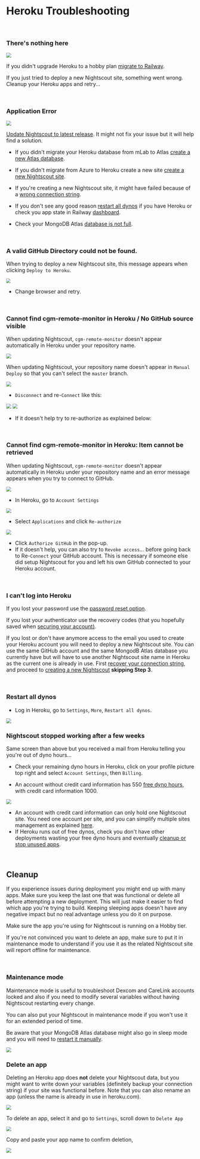 # Heroku Troubleshooting

</br>

### There's nothing here

<img src="../img/TShoot57.png" style="zoom:80%;" >

If you didn't upgrade Heroku to a hobby plan [migrate to Railway](../../../vendors/railway/migrate).

If you just tried to deploy a new Nightscout site, something went wrong. Cleanup your Heroku apps and retry...

</br>

### Application Error

<img src="../img/TShoot05.png" style="zoom:80%;" >

 [Update Nightscout to latest release](../update/update.md). It might not fix your issue but it will help find a solution.

- If you didn't migrate your Heroku database from mLab to Atlas [create a new Atlas database](../../update/newdatabase/).
- If you didn't migrate from Azure to Heroku create a new site [create a new Nightscout site](../../nightscout/new_user/).
- If you're creating a new Nightscout site, it might have failed because of a [wrong connection string](../atlas/#unable-to-connect-to-mongo).

- If you don't see any good reason [restart all dynos](#restart-all-dynos) if you have Heroku or check you app state in Railway [dashboard](https://railway/dashboard).

- Check your MongoDB Atlas [database is not full](../atlas/#database-full).

</br>

### A valid GitHub Directory could not be found.

When trying to deploy a new Nightscout site, this message appears when clicking `Deploy to Heroku`.

<img src="../img/TShoot00.png" style="zoom:70%;" >

- Change browser and retry.

</br>

### Cannot find cgm-remote-monitor in Heroku / No GitHub source visible

When updating Nightscout, `cgm-remote-monitor` doesn't appear automatically in Heroku under your repository name.

<img src="../img/TShoot01.png" style="zoom:80%;" >

When updating Nightscout, your repository name doesn't appear in `Manual Deploy` so that you can't select the `master` branch.

<img src="../img/TShoot04.png" style="zoom:80%;" >

- `Disconnect` and re-`Connect` like this:

<img src="../../update/img/UpdateNS22.png" style="zoom:80%;" >

<img src="../../update/img/UpdateNS21.png" style="zoom:80%;" >

- If it doesn't help try to re-authorize as explained below:

</br>

### Cannot find cgm-remote-monitor in Heroku: Item cannot be retrieved

When updating Nightscout, `cgm-remote-monitor` doesn't appear automatically in Heroku under your repository name and an error message appears when you try to connect to GitHub.

<img src="../img/TShoot02.png" style="zoom:80%;" >

- In Heroku, go to `Account Settings`

<img src="../../nightscout/img/NewNS13.png" style="zoom:80%;" >

- Select `Applications` and click `Re-authorize`

<img src="../img/TShoot03.png" style="zoom:80%;" >

- Click `Authorize GitHub` in the pop-up.
- If it doesn't help, you can also try to `Revoke access`... before going back to Re-`Connect` your GitHub account. This is necessary if someone else did setup Nightscout for you and left his own GitHub connected to your Heroku account.

</br>

### I can't log into Heroku

If you lost your password use the [password reset option](https://id.heroku.com/account/password/reset).

If you lost your authenticator use the recovery codes (that you hopefully saved when [securing your account)](../../vendors/heroku/).

If you lost or don't have anymore access to the email you used to create your Heroku account you will need to deploy a new Nightscout site. You can use the same GitHub account and the same MongodB Atlas database you currently have but will have to use another Nightscout site name in Heroku as the current one is already in use. First [recover your connection string](../atlas/#recover-your-connection-string), and proceed to [creating a new Nightscout](../../vendors/heroku/new_user/) **skipping Step 3**.

</br>

### Restart all dynos

- Log in Heroku, go to `Settings`, `More`, `Restart all dynos`.

<img src="../../update/img/MigrateNS57.png" style="zoom:80%;" >

</br>

### Nightscout stopped working after a few weeks

Same screen than above but you received a mail from Heroku telling you you're out of dyno hours...

- Check your remaining dyno hours in Heroku, click on your profile picture top right and select `Account Settings`, then `Billing`.

- An account without credit card information has 550 [free dyno hours](https://devcenter.heroku.com/articles/free-dyno-hours#usage), with credit card information 1000.

<img src="../img/TShoot42.png" style="zoom:80%;" >

</br>

- An account with credit card information can only hold one Nightscout site. You need one account per site, and you can simplify multiple sites management as explained [here](../../nightscout/multiadmin/).
- If Heroku runs out of free dynos, check you don't have other deployments wasting your free dyno hours and eventually [cleanup or stop unused apps](../cleanup/#heroku).

</br>

## Cleanup

If you experience issues during deployment you might end up with many apps. Make sure you keep the last one that was functional or delete all before attempting a new deployment. This will just make it easier to find which app you're trying to build. Keeping sleeping apps doesn't have any negative impact but no real advantage unless you do it on purpose.

Make sure the app you're using for Nightscout is running on a Hobby tier.

If you're not convinced you want to delete an app, make sure to put it in maintenance mode to understand if you use it as the related Nightscout site will report offline for maintenance.

</br>

### Maintenance mode

Maintenance mode is useful to troubleshoot Dexcom and CareLink accounts locked and also if you need to modify several variables without having Nightscout restarting every change.

You can also put your Nightscout in maintenance mode if you won't use it for an extended period of time.

Be aware that your MongoDB Atlas database might also go in sleep mode and you will need to [restart it manually](../atlas/#mongodb-paused).

<img src="../img/Cleanup00a.png" style="zoom:80%;" >

</br>

### Delete an app

Deleting an Heroku app does **not** delete your Nightscout data, but you might want to write down your variables (definitely backup your connection string) if your site was functional before. Note that you can also rename an app (unless the name is already in use in heroku.com).

<img src="../img/Cleanup00.png" style="zoom:80%;" >

To delete an app, select it and go to `Settings`, scroll down to `Delete App`

<img src="../img/Cleanup01.png" style="zoom:80%;" >

Copy and paste your app name to confirm deletion, 

<img src="../img/Cleanup02.png" style="zoom:80%;" >